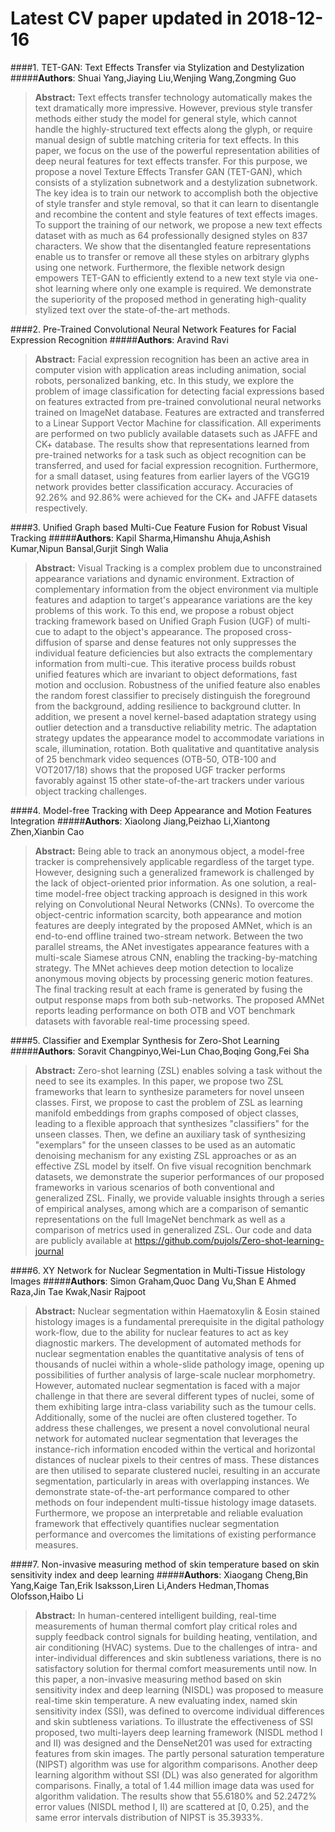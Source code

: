 # Latest CV paper updated in 2018-12-16

####1. TET-GAN: Text Effects Transfer via Stylization and Destylization
#####**Authors**: Shuai Yang,Jiaying Liu,Wenjing Wang,Zongming Guo
> **Abstract:** Text effects transfer technology automatically makes the text dramatically more impressive. However, previous style transfer methods either study the model for general style, which cannot handle the highly-structured text effects along the glyph, or require manual design of subtle matching criteria for text effects. In this paper, we focus on the use of the powerful representation abilities of deep neural features for text effects transfer. For this purpose, we propose a novel Texture Effects Transfer GAN (TET-GAN), which consists of a stylization subnetwork and a destylization subnetwork. The key idea is to train our network to accomplish both the objective of style transfer and style removal, so that it can learn to disentangle and recombine the content and style features of text effects images. To support the training of our network, we propose a new text effects dataset with as much as 64 professionally designed styles on 837 characters. We show that the disentangled feature representations enable us to transfer or remove all these styles on arbitrary glyphs using one network. Furthermore, the flexible network design empowers TET-GAN to efficiently extend to a new text style via one-shot learning where only one example is required. We demonstrate the superiority of the proposed method in generating high-quality stylized text over the state-of-the-art methods.

####2. Pre-Trained Convolutional Neural Network Features for Facial Expression   Recognition
#####**Authors**: Aravind Ravi
> **Abstract:** Facial expression recognition has been an active area in computer vision with application areas including animation, social robots, personalized banking, etc. In this study, we explore the problem of image classification for detecting facial expressions based on features extracted from pre-trained convolutional neural networks trained on ImageNet database. Features are extracted and transferred to a Linear Support Vector Machine for classification. All experiments are performed on two publicly available datasets such as JAFFE and CK+ database. The results show that representations learned from pre-trained networks for a task such as object recognition can be transferred, and used for facial expression recognition. Furthermore, for a small dataset, using features from earlier layers of the VGG19 network provides better classification accuracy. Accuracies of 92.26% and 92.86% were achieved for the CK+ and JAFFE datasets respectively.

####3. Unified Graph based Multi-Cue Feature Fusion for Robust Visual Tracking
#####**Authors**: Kapil Sharma,Himanshu Ahuja,Ashish Kumar,Nipun Bansal,Gurjit Singh Walia
> **Abstract:** Visual Tracking is a complex problem due to unconstrained appearance variations and dynamic environment. Extraction of complementary information from the object environment via multiple features and adaption to target's appearance variations are the key problems of this work. To this end, we propose a robust object tracking framework based on Unified Graph Fusion (UGF) of multi-cue to adapt to the object's appearance. The proposed cross-diffusion of sparse and dense features not only suppresses the individual feature deficiencies but also extracts the complementary information from multi-cue. This iterative process builds robust unified features which are invariant to object deformations, fast motion and occlusion. Robustness of the unified feature also enables the random forest classifier to precisely distinguish the foreground from the background, adding resilience to background clutter. In addition, we present a novel kernel-based adaptation strategy using outlier detection and a transductive reliability metric. The adaptation strategy updates the appearance model to accommodate variations in scale, illumination, rotation. Both qualitative and quantitative analysis of 25 benchmark video sequences (OTB-50, OTB-100 and VOT2017/18) shows that the proposed UGF tracker performs favorably against 15 other state-of-the-art trackers under various object tracking challenges.

####4. Model-free Tracking with Deep Appearance and Motion Features Integration
#####**Authors**: Xiaolong Jiang,Peizhao Li,Xiantong Zhen,Xianbin Cao
> **Abstract:** Being able to track an anonymous object, a model-free tracker is comprehensively applicable regardless of the target type. However, designing such a generalized framework is challenged by the lack of object-oriented prior information. As one solution, a real-time model-free object tracking approach is designed in this work relying on Convolutional Neural Networks (CNNs). To overcome the object-centric information scarcity, both appearance and motion features are deeply integrated by the proposed AMNet, which is an end-to-end offline trained two-stream network. Between the two parallel streams, the ANet investigates appearance features with a multi-scale Siamese atrous CNN, enabling the tracking-by-matching strategy. The MNet achieves deep motion detection to localize anonymous moving objects by processing generic motion features. The final tracking result at each frame is generated by fusing the output response maps from both sub-networks. The proposed AMNet reports leading performance on both OTB and VOT benchmark datasets with favorable real-time processing speed.

####5. Classifier and Exemplar Synthesis for Zero-Shot Learning
#####**Authors**: Soravit Changpinyo,Wei-Lun Chao,Boqing Gong,Fei Sha
> **Abstract:** Zero-shot learning (ZSL) enables solving a task without the need to see its examples. In this paper, we propose two ZSL frameworks that learn to synthesize parameters for novel unseen classes. First, we propose to cast the problem of ZSL as learning manifold embeddings from graphs composed of object classes, leading to a flexible approach that synthesizes "classifiers" for the unseen classes. Then, we define an auxiliary task of synthesizing "exemplars" for the unseen classes to be used as an automatic denoising mechanism for any existing ZSL approaches or as an effective ZSL model by itself. On five visual recognition benchmark datasets, we demonstrate the superior performances of our proposed frameworks in various scenarios of both conventional and generalized ZSL. Finally, we provide valuable insights through a series of empirical analyses, among which are a comparison of semantic representations on the full ImageNet benchmark as well as a comparison of metrics used in generalized ZSL. Our code and data are publicly available at https://github.com/pujols/Zero-shot-learning-journal

####6. XY Network for Nuclear Segmentation in Multi-Tissue Histology Images
#####**Authors**: Simon Graham,Quoc Dang Vu,Shan E Ahmed Raza,Jin Tae Kwak,Nasir Rajpoot
> **Abstract:** Nuclear segmentation within Haematoxylin & Eosin stained histology images is a fundamental prerequisite in the digital pathology work-flow, due to the ability for nuclear features to act as key diagnostic markers. The development of automated methods for nuclear segmentation enables the quantitative analysis of tens of thousands of nuclei within a whole-slide pathology image, opening up possibilities of further analysis of large-scale nuclear morphometry. However, automated nuclear segmentation is faced with a major challenge in that there are several different types of nuclei, some of them exhibiting large intra-class variability such as the tumour cells. Additionally, some of the nuclei are often clustered together. To address these challenges, we present a novel convolutional neural network for automated nuclear segmentation that leverages the instance-rich information encoded within the vertical and horizontal distances of nuclear pixels to their centres of mass. These distances are then utilised to separate clustered nuclei, resulting in an accurate segmentation, particularly in areas with overlapping instances. We demonstrate state-of-the-art performance compared to other methods on four independent multi-tissue histology image datasets. Furthermore, we propose an interpretable and reliable evaluation framework that effectively quantifies nuclear segmentation performance and overcomes the limitations of existing performance measures.

####7. Non-invasive measuring method of skin temperature based on skin   sensitivity index and deep learning
#####**Authors**: Xiaogang Cheng,Bin Yang,Kaige Tan,Erik Isaksson,Liren Li,Anders Hedman,Thomas Olofsson,Haibo Li
> **Abstract:** In human-centered intelligent building, real-time measurements of human thermal comfort play critical roles and supply feedback control signals for building heating, ventilation, and air conditioning (HVAC) systems. Due to the challenges of intra- and inter-individual differences and skin subtleness variations, there is no satisfactory solution for thermal comfort measurements until now. In this paper, a non-invasive measuring method based on skin sensitivity index and deep learning (NISDL) was proposed to measure real-time skin temperature. A new evaluating index, named skin sensitivity index (SSI), was defined to overcome individual differences and skin subtleness variations. To illustrate the effectiveness of SSI proposed, two multi-layers deep learning framework (NISDL method I and II) was designed and the DenseNet201 was used for extracting features from skin images. The partly personal saturation temperature (NIPST) algorithm was use for algorithm comparisons. Another deep learning algorithm without SSI (DL) was also generated for algorithm comparisons. Finally, a total of 1.44 million image data was used for algorithm validation. The results show that 55.6180% and 52.2472% error values (NISDL method I, II) are scattered at [0, 0.25), and the same error intervals distribution of NIPST is 35.3933%.